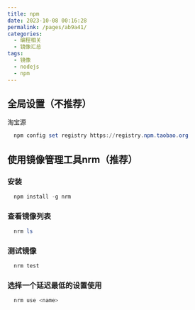```yaml
---
title: npm
date: 2023-10-08 00:16:28
permalink: /pages/ab9a41/
categories:
  - 编程相关
  - 镜像汇总
tags:
  - 镜像
  - nodejs
  - npm
---
```


## 全局设置（不推荐）

淘宝源

```powershell
  npm config set registry https://registry.npm.taobao.org
```

## 使用镜像管理工具nrm（推荐）

### 安装

```powershell
  npm install -g nrm
```

### 查看镜像列表

```powershell
  nrm ls
```

### 测试镜像

```powershell
  nrm test
```

### 选择一个延迟最低的设置使用

```powershell
  nrm use <name>
```
